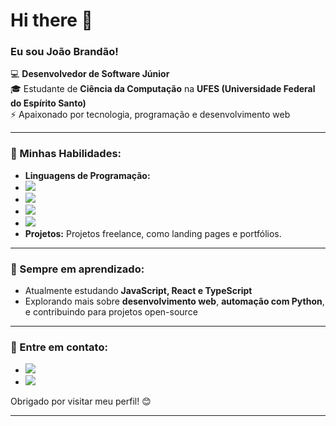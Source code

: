 # Hi there 👋

### Eu sou João Brandão!

💻 **Desenvolvedor de Software Júnior**  
🎓 Estudante de **Ciência da Computação** na **UFES (Universidade Federal do Espírito Santo)**  
⚡ Apaixonado por tecnologia, programação e desenvolvimento web  

---

### 🚀 Minhas Habilidades:
- **Linguagens de Programação:**
- <img src="https://img.shields.io/badge/Python-14354C?style=for-the-badge&logo=python&logoColor=white">
-  <img src="https://img.shields.io/badge/JavaScript-F7DF1E?style=for-the-badge&logo=javascript&logoColor=black">
- <img src="https://img.shields.io/badge/HTML5-E34F26?style=for-the-badge&logo=html5&logoColor=white">
-  <img src="https://img.shields.io/badge/CSS3-1572B6?style=for-the-badge&logo=css3&logoColor=white"> 
- **Projetos:** Projetos freelance, como landing pages e portfólios.  

---

### 🌱 Sempre em aprendizado:
- Atualmente estudando **JavaScript, React e TypeScript**  
- Explorando mais sobre **desenvolvimento web**, **automação com Python**, e contribuindo para projetos open-source  

---

### 🔗 Entre em contato:
- <a href="https://www.instagram.com/joaobrandaolopes1/"><img src="https://img.shields.io/badge/Instagram-FF0069.svg?style=for-the-badge&logo=Instagram&logoColor=white"></a>
- <a href="https://www.instagram.com/joaobrandaolopes1/"><img src="https://img.shields.io/badge/LinkedIn-0077B5?style=for-the-badge&logo=linkedin&logoColor=white"></a>

Obrigado por visitar meu perfil! 😊

---
